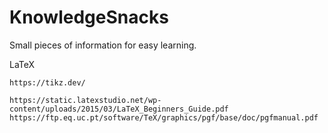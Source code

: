 # KnowledgeSnacks
Small pieces of information for easy learning.


LaTeX

```LaTeX_Study_online
https://tikz.dev/
```


```LaTeX_Download
https://static.latexstudio.net/wp-content/uploads/2015/03/LaTeX_Beginners_Guide.pdf
https://ftp.eq.uc.pt/software/TeX/graphics/pgf/base/doc/pgfmanual.pdf
```

